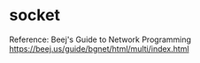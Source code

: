 # socket

Reference:
Beej's Guide to Network Programming
https://beej.us/guide/bgnet/html/multi/index.html
